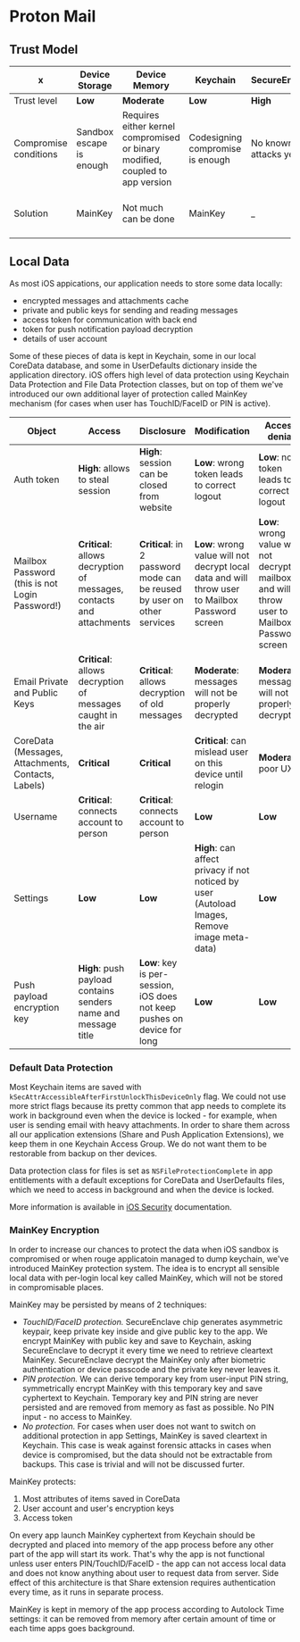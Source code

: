 # Proton Mail 

## Trust Model
x  | Device Storage | Device Memory | Keychain | SecureEnclave | Transport | iCloud | Inbox | Outbox
--- | --- | --- | --- | --- | --- | --- | --- | --- 
Trust level | **Low** | **Moderate** | **Low** | **High** | **Low** | **Low** | **Low** | **Moderate**
Compromise conditions | Sandbox escape is enough | Requires either kernel compromised or binary modified, coupled to app version | Codesigning compromise is enough | No known attacks yet | Person in the middle attacks | Not controlled by us | Possible malicious content | Can include quote from incoming message
Solution | MainKey | Not much can be done | MainKey | _ | Certificate pinning | Do not use | DOMPurify, CSP, no JS in WebViews | DOMPurify, CSP

## Local Data
As most iOS appications, our application needs to store some data locally:
- encrypted messages and attachments cache
- private and public keys for sending and reading messages
- access token for communication with back end
- token for push notification payload decryption
- details of user account

Some of these pieces of data is kept in Keychain, some in our local CoreData database, and some in UserDefaults dictionary inside the application directory. iOS offers high level of data protection using Keychain Data Protection and File Data Protection classes, but on top of them we've introduced our own additional layer of protection called MainKey mechanism (for cases when user has TouchID/FaceID or PIN is active).

Object | Access | Disclosure | Modification | Access denial
--- | --- | --- | --- | ---
Auth token | **High**: allows to steal session | **High**: session can be closed from website | **Low**: wrong token leads to correct logout | **Low**: no token leads to correct logout
Mailbox Password (this is not Login Password!) | **Critical**: allows decryption of messages, contacts and attachments | **Critical**: in 2 password mode can be reused by user on other services | **Low**: wrong value will not decrypt local data and will throw user to Mailbox Password screen | **Low**: wrong value will not decrypt mailbox and will throw user to Mailbox Password screen 
Email Private and Public Keys | **Critical**: allows decryption of messages caught in the air | **Critical**: allows decryption of old messages | **Moderate**: messages will not be properly decrypted | **Moderate**: messages will not be properly decrypted
CoreData (Messages, Attachments, Contacts, Labels) | **Critical** |  **Critical** | **Critical**: can mislead user on this device until relogin | **Moderate**: poor UX
Username | **Critical**: connects account to person | **Critical**: connects account to person | **Low** | **Low**
Settings | **Low** | **Low** | **High**: can affect privacy if not noticed by user (Autoload Images, Remove image meta-data) | **Low**
Push payload encryption key | **High**: push payload contains senders name and message title  | **Low**: key is per-session, iOS does not keep pushes on device for long | **Low** | **Low** 

### Default Data Protection
Most Keychain items are saved with `kSecAttrAccessibleAfterFirstUnlockThisDeviceOnly` flag. We could not use more strict flags because its pretty common that app needs to complete its work in background even when the device is locked - for example, when user is sending email with heavy attachments. In order to share them across all our application extensions (Share and Push Application Extensions), we keep them in one Keychain Access Group. We do not want them to be restorable from backup on ther devices.

Data protection class for files is set as `NSFileProtectionComplete` in app entitlements with a default exceptions for CoreData and UserDefaults files, which we need to access in background and when the device is locked.

More information is available in [iOS Security](https://www.apple.com/business/docs/site/iOS_Security_Guide.pdf) documentation.

### MainKey Encryption
In order to increase our chances to protect the data when iOS sandbox is compromised or when rouge applicatoin managed to dump keychain, we've introduced MainKey protection system.
The idea is to encrypt all sensible local data with per-login local key called MainKey, which will not be stored in compromisable places.

MainKey may be persisted by means of 2 techniques:
- _TouchID/FaceID protection._ SecureEnclave chip generates asymmetric keypair, keep private key inside and give public key to the app. We encrypt MainKey with public key and save to Keychain, asking SecureEnclave to decrypt it every time we need to retrieve cleartext MainKey. SecureEnclave decrypt the MainKey only after biometric authentication or device passcode and the private key never leaves it.
- _PIN protection._ We can derive temporary key from user-input PIN string, symmetrically encrypt MainKey with this temporary key and save cyphertext to Keychain. Temporary key and PIN string are never persisted and are removed from memory as fast as possible. No PIN input - no access to MainKey.
- _No protection._ For cases when user does not want to switch on additional protection in app Settings, MainKey is saved cleartext in Keychain. This case is weak against forensic attacks in cases when device is compromised, but the data should not be extractable from backups. This case is trivial and will not be discussed furter.

MainKey protects:
1. Most attributes of items saved in CoreData 
2. User account and user's encryption keys
3. Access token

On every app launch MainKey cyphertext from Keychain should be decrypted and placed into memory of the app process before any other part of the app will start its work. That's why the app is not functional unless user enters PIN/TouchID/FaceID - the app can not access local data and does not know anything about user to request data from server.
Side effect of this architecture is that Share extension requires authentication every time, as it runs in separate process.

MainKey is kept in memory of the app process according to Autolock Time settings: it can be removed from memory after certain amount of time or each time apps goes background.
